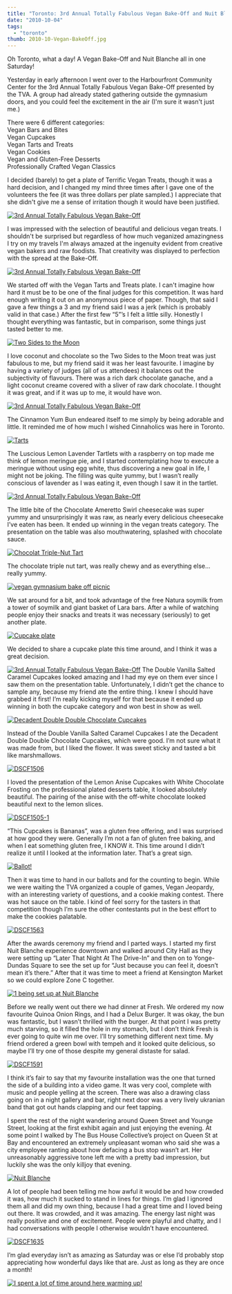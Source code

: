 ```yaml
---
title: "Toronto: 3rd Annual Totally Fabulous Vegan Bake-Off and Nuit Blanche!"
date: "2010-10-04"
tags:
  - "toronto"
thumb: 2010-10-Vegan-BakeOff.jpg
---
```


Oh Toronto, what a day! A Vegan Bake-Off and Nuit Blanche all in one Saturday!

Yesterday in early afternoon I went over to the Harbourfront Community Center for the 3rd Annual Totally Fabulous Vegan Bake-Off presented by the TVA. A group had already stated gathering outside the gymnasium doors, and you could feel the excitement in the air (I'm sure it wasn't just me.)  


There were 6 different categories:  
Vegan Bars and Bites  
Vegan Cupcakes  
Vegan Tarts and Treats  
Vegan Cookies  
Vegan and Gluten-Free Desserts  
Professionally Crafted Vegan Classics  


I decided (barely) to get a plate of Terrific Vegan Treats, though it was a hard decision, and I changed my mind three times after I gave one of the volunteers the fee (it was three dollars per plate sampled.) I appreciate that she didn't give me a sense of irritation though it would have been justified.  


[![3rd Annual Totally Fabulous Vegan Bake-Off](images/5047006039_10b83806db.jpg)](http://www.flickr.com/photos/prairiev/5047006039/ "3rd Annual Totally Fabulous Vegan Bake-Off by MeShellG, on Flickr")



I was impressed with the selection of beautiful and delicious vegan treats. I shouldn't be surprised but regardless of how much veganized amazingness I try on my travels I'm always amazed at the ingenuity evident from creative vegan bakers and raw foodists. That creativity was displayed to perfection with the spread at the Bake-Off.  


[![3rd Annual Totally Fabulous Vegan Bake-Off](images/5049454638_16c17b06e1.jpg)](http://www.flickr.com/photos/prairiev/5049454638/ "3rd Annual Totally Fabulous Vegan Bake-Off by MeShellG, on Flickr")



We started off with the Vegan Tarts and Treats plate. I can't imagine how hard it must be to be one of the final judges for this competition. It was hard enough writing it out on an anonymous piece of paper. Though, that said I gave a few things a 3 and my friend said I was a jerk (which is probably valid in that case.) After the first few “5”’s I felt a little silly. Honestly I thought everything was fantastic, but in comparison, some things just tasted better to me.  


[![Two Sides to the Moon](images/5049419860_06a63bb717.jpg)](http://www.flickr.com/photos/prairiev/5049419860/ "Two Sides to the Moon by MeShellG, on Flickr")


I love coconut and chocolate so the Two Sides to the Moon treat was just fabulous to me, but my friend said it was her least favourite. I imagine by having a variety of judges (all of us attendees) it balances out the subjectivity of flavours. There was a rich dark chocolate ganache, and a light coconut creame covered with a sliver of raw dark chocolate. I thought it was great, and if it was up to me, it would have won.  


[![3rd Annual Totally Fabulous Vegan Bake-Off](images/5048823087_d491480a6f.jpg)](http://www.flickr.com/photos/prairiev/5048823087/ "3rd Annual Totally Fabulous Vegan Bake-Off by MeShellG, on Flickr")


The Cinnamon Yum Bun endeared itself to me simply by being adorable and little. It reminded me of how much I wished Cinnaholics was here in Toronto.  


[![Tarts](images/5047021577_4c54202836.jpg)](http://www.flickr.com/photos/prairiev/5047021577/ "Tarts by MeShellG, on Flickr")



The Luscious Lemon Lavender Tartlets with a raspberry on top made me think of lemon meringue pie, and I started contemplating how to execute a meringue without using egg white, thus discovering a new goal in life, I might not be joking. The filling was quite yummy, but I wasn’t really conscious of lavender as I was eating it, even though I saw it in the tartlet.  


[![3rd Annual Totally Fabulous Vegan Bake-Off](images/5047006687_baf851c5f1.jpg)](http://www.flickr.com/photos/prairiev/5047006687/ "3rd Annual Totally Fabulous Vegan Bake-Off by MeShellG, on Flickr")


The little bite of the Chocolate Ameretto Swirl cheesecake was super yummy and unsurprisingly it was raw, as nearly every delicious cheesecake I’ve eaten has been. It ended up winning in the vegan treats category. The presentation on the table was also mouthwatering, splashed with chocolate sauce.  


[![Chocolat Triple-Nut Tart](images/5047005661_a876438e46.jpg)](http://www.flickr.com/photos/prairiev/5047005661/ "Chocolat Triple-Nut Tart by MeShellG, on Flickr")


The chocolate triple nut tart, was really chewy and as everything else... really yummy.  


[![vegan gymnasium bake off picnic](images/5047710696_95513b2e35.jpg)](http://www.flickr.com/photos/prairiev/5047710696/ "vegan gymnasium bake off picnic by MeShellG, on Flickr")


We sat around for a bit, and took advantage of the free Natura soymilk from a tower of soymilk and giant basket of Lara bars. After a while of watching people enjoy their snacks and treats it was necessary (seriously) to get another plate.  


[![Cupcake plate](images/5047009857_e77e6ba1c0.jpg)](http://www.flickr.com/photos/prairiev/5047009857/ "Cupcake plate by MeShellG, on Flickr")


We decided to share a cupcake plate this time around, and I think it was a great decision.  



[![3rd Annual Totally Fabulous Vegan Bake-Off](images/5049443182_aec7720aa3.jpg)](http://www.flickr.com/photos/prairiev/5049443182/ "3rd Annual Totally Fabulous Vegan Bake-Off by MeShellG, on Flickr") The Double Vanilla Salted Caramel Cupcakes looked amazing and I had my eye on them ever since I saw them on the presentation table. Unfortunately, I didn’t get the chance to sample any, because my friend ate the entire thing. I knew I should have grabbed it first! I’m really kicking myself for that because it ended up winning in both the cupcake category and won best in show as well.  


[![Decadent Double Double Chocolate Cupcakes](images/5047631170_6d7235e787.jpg)](http://www.flickr.com/photos/prairiev/5047631170/ "Decadent Double Double Chocolate Cupcakes by MeShellG, on Flickr")


Instead of the Double Vanilla Salted Caramel Cupcakes I ate the Decadent Double Double Chocolate Cupcakes, which were good. I’m not sure what it was made from, but I liked the flower. It was sweet sticky and tasted a bit like marshmallows.  


[![DSCF1506](images/5048866355_278cf00113.jpg)](http://www.flickr.com/photos/prairiev/5048866355/ "DSCF1506 by MeShellG, on Flickr")


I loved the presentation of the Lemon Anise Cupcakes with White Chocolate Frosting on the professional plated desserts table, it looked absolutely beautiful. The pairing of the anise with the off-white chocolate looked beautiful next to the lemon slices.  


[![DSCF1505-1](images/5048877077_ea16bf825d.jpg)](http://www.flickr.com/photos/prairiev/5048877077/ "DSCF1505-1 by MeShellG, on Flickr")


“This Cupcakes is Bananas”, was a gluten free offering, and I was surprised at how good they were. Generally I’m not a fan of gluten free baking, and when I eat something gluten free, I KNOW it. This time around I didn’t realize it until I looked at the information later. That’s a great sign.  


[![Ballot!](images/5047010485_5b27f82902.jpg)](http://www.flickr.com/photos/prairiev/5047010485/ "Ballot! by MeShellG, on Flickr")


Then it was time to hand in our ballots and for the counting to begin. While we were waiting the TVA organized a couple of games, Vegan Jeopardy, with an interesting variety of questions, and a cookie making contest. There was hot sauce on the table. I kind of feel sorry for the tasters in that competition though I’m sure the other contestants put in the best effort to make the cookies palatable.  


[![DSCF1563](images/5047632636_8e0476911c.jpg)](http://www.flickr.com/photos/prairiev/5047632636/ "DSCF1563 by MeShellG, on Flickr")


After the awards ceremony my friend and I parted ways. I started my first Nuit Blanche experience downtown and walked around City Hall as they were setting up “Later That Night At The Drive-In” and then on to Yonge-Dundas Square to see the set up for “Just because you can feel it, doesn’t mean it’s there.” After that it was time to meet a friend at Kensington Market so we could explore Zone C together.  


[![1 being set up at Nuit Blanche](images/5047632964_716b95b0f9.jpg)](http://www.flickr.com/photos/prairiev/5047632964/ "1 being set up at Nuit Blanche by MeShellG, on Flickr")


Before we really went out there we had dinner at Fresh. We ordered my now favourite Quinoa Onion Rings, and I had a Delux Burger. It was okay, the bun was fantastic, but I wasn’t thrilled with the burger. At that point I was pretty much starving, so it filled the hole in my stomach, but I don’t think Fresh is ever going to quite win me over. I’ll try something different next time. My friend ordered a green bowl with tempeh and it looked quite delicious, so maybe I’ll try one of those despite my general distaste for salad.  


[![DSCF1591](images/5049521348_1d93f9932e.jpg)](http://www.flickr.com/photos/prairiev/5049521348/ "DSCF1591 by MeShellG, on Flickr")


I think it’s fair to say that my favourite installation was the one that turned the side of a building into a video game. It was very cool, complete with music and people yelling at the screen. There was also a drawing class going on in a night gallery and bar, right next door was a very lively ukranian band that got out hands clapping and our feet tapping.  



I spent the rest of the night wandering around Queen Street and Younge Street, looking at the first exhibit again and just enjoying the evening. At some point I walked by The Bus House Collective’s project on Queen St at Bay and encountered an extremely unpleasant woman who said she was a city employee ranting about how defacing a bus stop wasn’t art. Her unreasonably aggressive tone left me with a pretty bad impression, but luckily she was the only killjoy that evening.  


[![Nuit Blanche](images/5047637532_3bbaf3de60.jpg)](http://www.flickr.com/photos/prairiev/5047637532/ "Nuit Blanche by MeShellG, on Flickr")


A lot of people had been telling me how awful it would be and how crowded it was, how much it sucked to stand in lines for things. I’m glad I ignored them all and did my own thing, because I had a great time and I loved being out there. It was crowded, and it was amazing. The energy last night was really positive and one of excitement. People were playful and chatty, and I had conversations with people I otherwise wouldn’t have encountered.  


[![DSCF1635](images/5047014397_647eea505b.jpg)](http://www.flickr.com/photos/prairiev/5047014397/ "DSCF1635 by MeShellG, on Flickr")


I’m glad everyday isn’t as amazing as Saturday was or else I’d probably stop appreciating how wonderful days like that are. Just as long as they are once a month!  


[![I spent a lot of time around here warming up!](images/5047638250_ea6a25bcc2.jpg)](http://www.flickr.com/photos/prairiev/5047638250/ "DSCF1634 by MeShellG, on Flickr")

